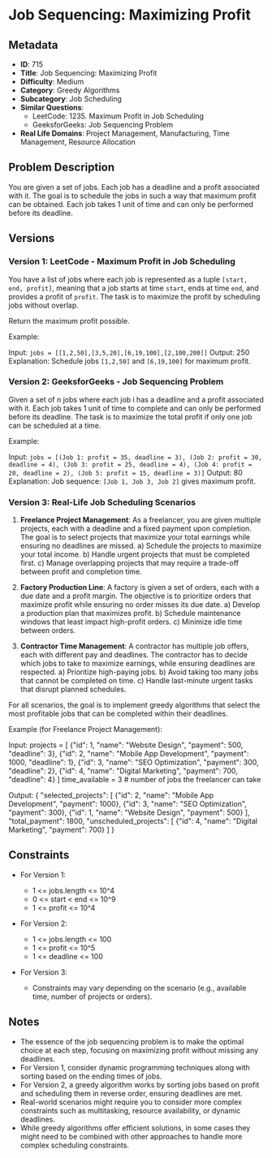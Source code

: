 # Job Sequencing: Maximizing Profit

## Metadata

- **ID**: 715
- **Title**: Job Sequencing: Maximizing Profit
- **Difficulty**: Medium
- **Category**: Greedy Algorithms
- **Subcategory**: Job Scheduling
- **Similar Questions**:
  - LeetCode: 1235. Maximum Profit in Job Scheduling
  - GeeksforGeeks: Job Sequencing Problem
- **Real Life Domains**: Project Management, Manufacturing, Time Management, Resource Allocation

## Problem Description

You are given a set of jobs. Each job has a deadline and a profit associated with it. The goal is to schedule the jobs in such a way that maximum profit can be obtained. Each job takes 1 unit of time and can only be performed before its deadline.

## Versions

### Version 1: LeetCode - Maximum Profit in Job Scheduling

You have a list of jobs where each job is represented as a tuple `[start, end, profit]`, meaning that a job starts at time `start`, ends at time `end`, and provides a profit of `profit`. The task is to maximize the profit by scheduling jobs without overlap.

Return the maximum profit possible.

Example:

Input: `jobs = [[1,2,50],[3,5,20],[6,19,100],[2,100,200]]`
Output: 250
Explanation: Schedule jobs `[1,2,50]` and `[6,19,100]` for maximum profit.

### Version 2: GeeksforGeeks - Job Sequencing Problem

Given a set of n jobs where each job i has a deadline and a profit associated with it. Each job takes 1 unit of time to complete and can only be performed before its deadline. The task is to maximize the total profit if only one job can be scheduled at a time.

Example:

Input: `jobs = [(Job 1: profit = 35, deadline = 3), (Job 2: profit = 30, deadline = 4), (Job 3: profit = 25, deadline = 4), (Job 4: profit = 20, deadline = 2), (Job 5: profit = 15, deadline = 3)]`
Output: 80
Explanation: Job sequence: `[Job 1, Job 3, Job 2]` gives maximum profit.

### Version 3: Real-Life Job Scheduling Scenarios

1. **Freelance Project Management**: As a freelancer, you are given multiple projects, each with a deadline and a fixed payment upon completion. The goal is to select projects that maximize your total earnings while ensuring no deadlines are missed.
   a) Schedule the projects to maximize your total income.
   b) Handle urgent projects that must be completed first.
   c) Manage overlapping projects that may require a trade-off between profit and completion time.

2. **Factory Production Line**: A factory is given a set of orders, each with a due date and a profit margin. The objective is to prioritize orders that maximize profit while ensuring no order misses its due date.
   a) Develop a production plan that maximizes profit.
   b) Schedule maintenance windows that least impact high-profit orders.
   c) Minimize idle time between orders.

3. **Contractor Time Management**: A contractor has multiple job offers, each with different pay and deadlines. The contractor has to decide which jobs to take to maximize earnings, while ensuring deadlines are respected.
   a) Prioritize high-paying jobs.
   b) Avoid taking too many jobs that cannot be completed on time.
   c) Handle last-minute urgent tasks that disrupt planned schedules.

For all scenarios, the goal is to implement greedy algorithms that select the most profitable jobs that can be completed within their deadlines.

Example (for Freelance Project Management):

Input:
projects = [
{"id": 1, "name": "Website Design", "payment": 500, "deadline": 3},
{"id": 2, "name": "Mobile App Development", "payment": 1000, "deadline": 1},
{"id": 3, "name": "SEO Optimization", "payment": 300, "deadline": 2},
{"id": 4, "name": "Digital Marketing", "payment": 700, "deadline": 4}
]
time_available = 3 # number of jobs the freelancer can take

Output:
{
"selected_projects": [
{"id": 2, "name": "Mobile App Development", "payment": 1000},
{"id": 3, "name": "SEO Optimization", "payment": 300},
{"id": 1, "name": "Website Design", "payment": 500}
],
"total_payment": 1800,
"unscheduled_projects": [
{"id": 4, "name": "Digital Marketing", "payment": 700}
]
}

## Constraints

- For Version 1:

  - 1 <= jobs.length <= 10^4
  - 0 <= start < end <= 10^9
  - 1 <= profit <= 10^4

- For Version 2:

  - 1 <= jobs.length <= 100
  - 1 <= profit <= 10^5
  - 1 <= deadline <= 100

- For Version 3:
  - Constraints may vary depending on the scenario (e.g., available time, number of projects or orders).

## Notes

- The essence of the job sequencing problem is to make the optimal choice at each step, focusing on maximizing profit without missing any deadlines.
- For Version 1, consider dynamic programming techniques along with sorting based on the ending times of jobs.
- For Version 2, a greedy algorithm works by sorting jobs based on profit and scheduling them in reverse order, ensuring deadlines are met.
- Real-world scenarios might require you to consider more complex constraints such as multitasking, resource availability, or dynamic deadlines.
- While greedy algorithms offer efficient solutions, in some cases they might need to be combined with other approaches to handle more complex scheduling constraints.
